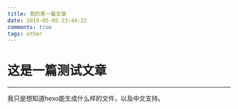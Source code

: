 ```yaml
---
title: 我的第一篇文章
date: 2019-05-05 23:44:22
comments: true
tags: other
---
```

# 这是一篇测试文章
---
我只是想知道hexo能生成什么样的文件，以及中文支持。

